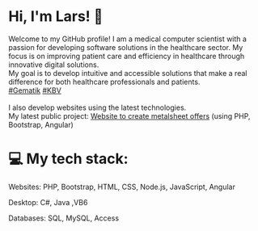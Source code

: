 # Hi, I'm Lars! 👋
Welcome to my GitHub profile! I am a medical computer scientist with a passion for developing software solutions in the healthcare sector. My focus is on improving patient care and efficiency in healthcare through innovative digital solutions. <br>
My goal is to develop intuitive and accessible solutions that make a real difference for both healthcare professionals and patients.<br>
<a href="https://github.com/gematik">#Gematik</a> <a href="https://github.com/kassenaerztliche-bundesvereinigung">#KBV</a><br>
<br>I also develop websites using the latest technologies. <br>
My latest public project: <a href="https://github.com/CodeLars/Dr.Blech">Website to create metalsheet offers</a> (using PHP, Bootstrap, Angular)

# 💻 My tech stack:

Websites: PHP, Bootstrap, HTML, CSS,  Node.js, JavaScript, Angular 

Desktop: C#, Java ,VB6 

Databases: SQL, MySQL, Access

